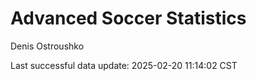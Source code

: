 # Advanced Soccer Statistics
Denis Ostroushko

<!-- gfm -->

Last successful data update: 2025-02-20 11:14:02 CST
